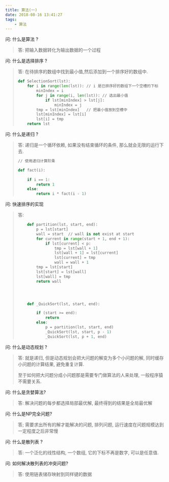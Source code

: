```yaml
---
title: 算法(一)
date: 2018-08-16 13:41:27
tags:
    - 算法
---
```


问: 什么是算法 ?

> 答: 把输入数据转化为输出数据的一个过程

问: 什么是选择排序 ?

> 答: 在待排序的数组中找到最小值,然后添加到一个排序好的数组中. 
>
> ```python
> def SelectionSort(lst):
>     for i in range(len(lst)): // i 是已排序好的数组下一个空槽的下标
>         minIndex = i
>         for j in range(i, len(lst)): // 选出最小值
>             if lst[minIndex] > lst[j]:
>                 minIndex = j
>         tmp = lst[minIndex]   // 把最小值放到空槽中
>         lst[minIndex] = lst[i]
>         lst[i] = tmp
>     return lst
> 
> ```
>
> 

问: 什么是递归 ?

> 答: 递归是一个循环依赖, 如果没有结束循环的条件, 那么就会无限的运行下去.
>
> ```python
> // 使用递归计算阶乘
> 
> def fact(i):
>     
>     if i == 1:
>         return 1
>     else:
>         return i * fact(i - 1)
> 
> ```

问: 快速排序的实现

> 答:
>
> ```python
>     def partition(lst, start, end):
>         p = lst[start]
>         wall = start  // wall is not exist at start
>         for current in range(start + 1, end + 1):
>             if lst[current] < p:
>                 tmp = lst[wall + 1]
>                 lst[wall + 1] = lst[current]
>                 lst[current] = tmp
>                 wall = wall + 1
>         tmp = lst[start]
>         lst[start] = lst[wall]
>         lst[wall] = tmp
>         return wall
> 
> 
> 
> 
>     def _QuickSort(lst, start, end):
> 
>         if (start >= end):
>             return
>         else:
>             p = partition(lst, start, end)
>             _QuickSort(lst, start, p - 1)
>             _QuickSort(lst, p + 1, end)
> ```



问: 什么是动态规划 ?

> 答: 就是递归, 但是动态规划会把大问题的解变为多个小问题的解, 同时缓存小问题的计算结果, 避免重复计算.
>
> 至于如何把大问题分成小问题那是需要专门做算法的人来处理, 一般程序猿不需要关系.

问: 什么是贪婪算法?

> 答: 解决问题的每步都选择局部最优解, 最终得到的结果是全局最优解

问: 什么是NP完全问题?

> 答; 需要求出所有的解才能解决的问题, 排列问题, 运行速度在问题规模达到一定程度之后非常慢

问: 什么是散列表 ?

> 答: 一个泛化的线性结构, 一个数组, 它的下标不再是数字, 可以是任意值.

问: 如何解决散列表的冲突问题?

> 答: 使用链表储存映射到同样键的数据

